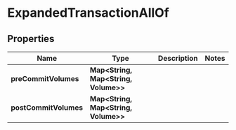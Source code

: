 

# ExpandedTransactionAllOf


## Properties

| Name | Type | Description | Notes |
|------------ | ------------- | ------------- | -------------|
|**preCommitVolumes** | **Map&lt;String, Map&lt;String, Volume&gt;&gt;** |  |  |
|**postCommitVolumes** | **Map&lt;String, Map&lt;String, Volume&gt;&gt;** |  |  |



